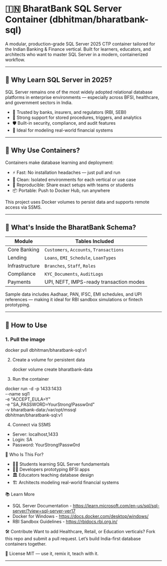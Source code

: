 # 🇮🇳 BharatBank SQL Server Container (dbhitman/bharatbank-sql)

A modular, production-grade SQL Server 2025 CTP container tailored for the Indian Banking & Finance vertical. Built for learners, educators, and architects who want to master SQL Server in a modern, containerized workflow.

---

## 🚀 Why Learn SQL Server in 2025?

SQL Server remains one of the most widely adopted relational database platforms in enterprise environments — especially across BFSI, healthcare, and government sectors in India.

- 🔐 Trusted by banks, insurers, and regulators (RBI, SEBI)
- 🧠 Strong support for stored procedures, triggers, and analytics
- 🛡️ Built-in security, compliance, and audit features
- 🧩 Ideal for modeling real-world financial systems

---

## 🐳 Why Use Containers?

Containers make database learning and deployment:

- ⚡ Fast: No installation headaches — just pull and run
- 🧼 Clean: Isolated environments for each vertical or use case
- 🔁 Reproducible: Share exact setups with teams or students
- 📦 Portable: Push to Docker Hub, run anywhere

This project uses Docker volumes to persist data and supports remote access via SSMS.

---

## 🏦 What's Inside the BharatBank Schema?

| Module         | Tables Included                                                                 |
|----------------|----------------------------------------------------------------------------------|
| Core Banking   | `Customers`, `Accounts`, `Transactions`                                         |
| Lending        | `Loans`, `EMI_Schedule`, `LoanTypes`                                            |
| Infrastructure | `Branches`, `Staff`, `Roles`                                                    |
| Compliance     | `KYC_Documents`, `AuditLogs`                                                    |
| Payments       | UPI, NEFT, IMPS-ready transaction modes                                         |

Sample data includes Aadhaar, PAN, IFSC, EMI schedules, and UPI references — making it ideal for RBI sandbox simulations or fintech prototyping.

---

## 🧪 How to Use

### 1. Pull the image

docker pull dbhitman/bharatbank-sql:v1

2. Create a volume for persistent data

   docker volume create bharatbank-data

3. Run the container

docker run -d -p 1433:1433 \
  --name sql1 \
  -e "ACCEPT_EULA=Y" \
  -e "SA_PASSWORD=YourStrong!Passw0rd" \
  -v bharatbank-data:/var/opt/mssql \
  dbhitman/bharatbank-sql:v1

  4. Connect via SSMS
- Server: localhost,1433
- Login: SA
- Password: YourStrong!Passw0rd


🧠 Who Is This For?
- 🧑‍🎓 Students learning SQL Server fundamentals
- 🧑‍💻 Developers prototyping BFSI apps
- 🏛️ Educators teaching database design
- 🏗️ Architects modeling real-world financial systems

📚 Learn More
- SQL Server Documentation - https://learn.microsoft.com/en-us/sql/sql-server/?view=sql-server-ver17
- Docker for Windows - https://docs.docker.com/desktop/windows/
- RBI Sandbox Guidelines - https://rbidocs.rbi.org.in/

🛠️ Contribute
Want to add Healthcare, Retail, or Education verticals? Fork this repo and submit a pull request. Let’s build India-first database containers together.

🏁 License
MIT — use it, remix it, teach with it.

---


